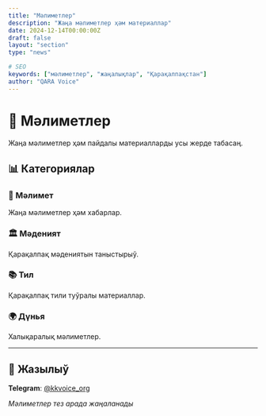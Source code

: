 ```yaml
---
title: "Мәлиметлер"
description: "Жаңа мәлиметлер ҳәм материаллар"
date: 2024-12-14T00:00:00Z
draft: false
layout: "section"
type: "news"

# SEO
keywords: ["мәлиметлер", "жаңалықлар", "Қарақалпақстан"]
author: "QARA Voice"
---
```


# 📰 Мәлиметлер

Жаңа мәлиметлер ҳәм пайдалы материалларды усы жерде табасаң.

## 📊 Категориялар

### 📝 Мәлимет
Жаңа мәлиметлер ҳәм хабарлар.

### 🏛️ Мәденият  
Қарақалпақ мәдениятын таныстырыў.

### 📚 Тил
Қарақалпақ тили туўралы материаллар.

### 🌍 Дүнья
Халықаралық мәлиметлер.

---

## 📱 Жазылыў

**Telegram**: [@kkvoice_org](https://t.me/kkvoice_org)

*Мәлиметлер тез арада жаңаланады*
